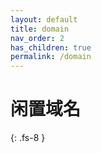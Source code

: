 ```yaml
---
layout: default
title: domain
nav_order: 2
has_children: true
permalink: /domain
---
```

# 闲置域名
{: .fs-8 }